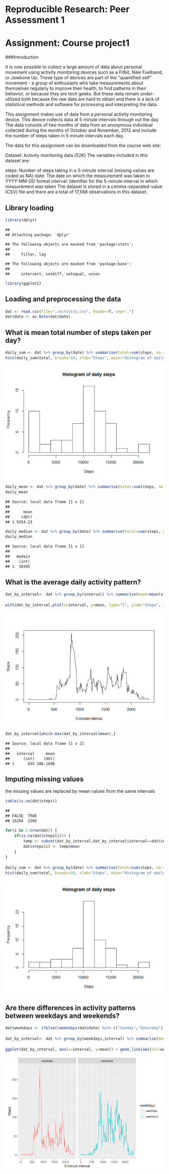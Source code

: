 # Reproducible Research: Peer Assessment 1
# Assignment: Course project1

###Introduction

It is now possible to collect a large amount of data about personal movement using activity monitoring devices such as a Fitbit, Nike Fuelband, or Jawbone Up. These type of devices are part of the "quantified self" movement - a group of enthusiasts who take measurements about themselves regularly to improve their health, to find patterns in their behavior, or because they are tech geeks. But these data remain under-utilized both because the raw data are hard to obtain and there is a lack of statistical methods and software for processing and interpreting the data.

This assignment makes use of data from a personal activity monitoring device. This device collects data at 5 minute intervals through out the day. The data consists of two months of data from an anonymous individual collected during the months of October and November, 2012 and include the number of steps taken in 5 minute intervals each day.

The data for this assignment can be downloaded from the course web site:

Dataset: Activity monitoring data [52K]
The variables included in this dataset are:

steps: Number of steps taking in a 5-minute interval (missing values are coded as NA)
date: The date on which the measurement was taken in YYYY-MM-DD format
interval: Identifier for the 5-minute interval in which measurement was taken
The dataset is stored in a comma-separated-value (CSV) file and there are a total of 17,568 observations in this dataset.

## Library loading


```r
library(dplyr)
```

```
## 
## Attaching package: 'dplyr'
```

```
## The following objects are masked from 'package:stats':
## 
##     filter, lag
```

```
## The following objects are masked from 'package:base':
## 
##     intersect, setdiff, setequal, union
```

```r
library(ggplot2)
```


## Loading and preprocessing the data


```r
dat <- read.csv(file="./activity.csv", header=T, sep=",")
dat$date <- as.Date(dat$date)
```


## What is mean total number of steps taken per day?


```r
daily_sum <- dat %>% group_by(date) %>% summarise(total=sum(steps, na.rm=T))
hist(daily_sum$total, breaks=10, xlab="Steps", main="Histogram of daily steps")
```

![](PA1_template_files/figure-html/unnamed-chunk-3-1.png)

```r
daily_mean <- dat %>% group_by(date) %>% summarise(total=sum(steps, na.rm=T)) %>% ungroup %>% summarise(mean=mean(total, na.rm=T))
daily_mean
```

```
## Source: local data frame [1 x 1]
## 
##      mean
##     (dbl)
## 1 9354.23
```

```r
daily_median <- dat %>% group_by(date) %>% summarise(total=sum(steps, na.rm=T)) %>% ungroup %>% summarise(medain=median(total, na.rm=T))
daily_median
```

```
## Source: local data frame [1 x 1]
## 
##   medain
##    (int)
## 1  10395
```


## What is the average daily activity pattern?


```r
dat_by_interval<- dat %>% group_by(interval) %>% summarise(mean=mean(steps, na.rm=T))

with(dat_by_interval,plot(x=interval, y=mean, type="l", ylab="Steps", xlab="5-minute interval"))
```

![](PA1_template_files/figure-html/unnamed-chunk-4-1.png)

```r
dat_by_interval[which.max(dat_by_interval$mean),]
```

```
## Source: local data frame [1 x 2]
## 
##   interval     mean
##      (int)    (dbl)
## 1      835 206.1698
```


## Imputing missing values

the missing values are replaced by mean values from the same intervals

```r
table(is.na(dat$steps))
```

```
## 
## FALSE  TRUE 
## 15264  2304
```

```r
for(i in 1:nrow(dat)) {
    if(is.na(dat$steps[i])) {
        temp <- subset(dat_by_interval,dat_by_interval$interval==dat$interval[i])
        dat$steps[i] <- temp$mean
    }
}

daily_sum <- dat %>% group_by(date) %>% summarise(total=sum(steps, na.rm=T))
hist(daily_sum$total, breaks=10, xlab="Steps", main="Histogram of daily steps")
```

![](PA1_template_files/figure-html/unnamed-chunk-5-1.png)



## Are there differences in activity patterns between weekdays and weekends?


```r
dat$weekdays <- ifelse((weekdays(dat$date) %in% c("Sunday","Saturday")), "weekend", "weekday")

dat_by_interval<- dat %>% group_by(weekdays,interval) %>% summarise(mean=mean(steps, na.rm=T))

ggplot(dat_by_interval, aes(x=interval, y=mean)) + geom_line(aes(col=weekdays)) + facet_grid(.~ weekdays) + xlab("5-minute interval") + ylab("Steps")
```

![](PA1_template_files/figure-html/unnamed-chunk-6-1.png)

